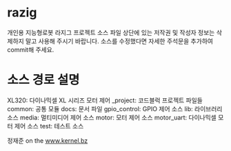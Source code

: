 # razig
개인용 지능형로봇 라지그 프로젝트
소스 파일 상단에 있는 저작권 및 작성자 정보는 삭제하지 말고 사용해 주시기 바랍니다.
소스를 수정했다면 자세한 주석문을 추가하여 commit해 주세요.

# 소스 경로 설명

XL320: 다이나믹셀 XL 시리즈 모터 제어
_project: 코드블럭 프로젝트 파일들
common: 공통 모듈
docs: 문서 파일
gpio_control: GPIO 제어 소스
lib: 라이브러리 소스
media: 멀티미디어 제어 소스
motor: 모터 제어 소스
motor_uart: 다이나믹셀 모터 제어 소스
test: 테스트 소스


정재준 on the www.kernel.bz
